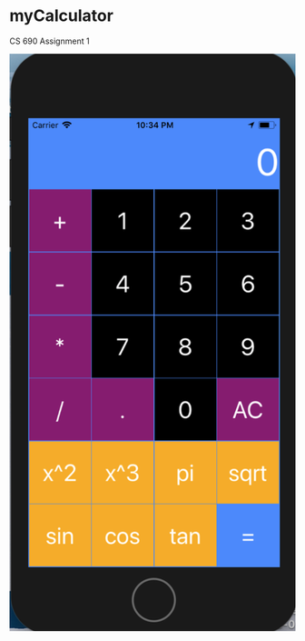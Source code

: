 # myCalculator
CS 690 Assignment 1

![alt text](https://github.com/karanguptak9/myCalculator/blob/master/images/portraitView.png)
